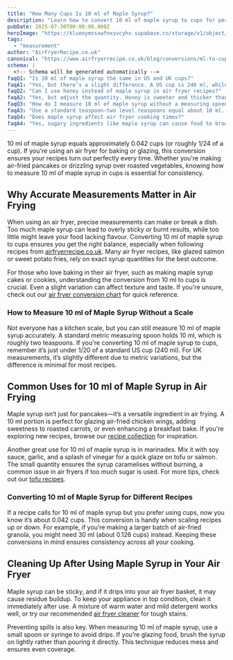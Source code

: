 ```yaml
---
title: "How Many Cups Is 10 ml of Maple Syrup?"
description: "Learn how to convert 10 ml of maple syrup to cups for perfect baking and air frying. Get accurate measurements in seconds!"
pubDate: 2025-07-30T00:00:00.000Z
heroImage: "https://klueoymssxwfnxsvcyhv.supabase.co/storage/v1/object/public/Shmucket/how-many-cups-is-10-ml-of-maple-syrup.webp"
tags:
  - "measurement"
author: "AirFryerRecipe.co.uk"
canonical: "https://www.airfryerrecipe.co.uk/blog/conversions/ml-to-cups/how-many-cups-is-10-ml-of-maple-syrup"
schema: |
  <!-- Schema will be generated automatically -->
faqQ1: "Is 10 ml of maple syrup the same in US and UK cups?"
faqA1: "Yes, but there’s a slight difference. A US cup is 240 ml, while a UK cup is 250 ml. For 10 ml of maple syrup, the conversion is roughly 0.042 cups in the US and 0.04 cups in the UK. The variance is minimal for most recipes, so either measurement works."
faqQ2: "Can I use honey instead of maple syrup in air fryer recipes?"
faqA2: "Yes, but adjust the quantity. Honey is sweeter and thicker than maple syrup, so use about 8 ml instead of 10 ml for the same sweetness level. Always monitor cooking times, as honey may caramelise faster in an air fryer."
faqQ3: "How do I measure 10 ml of maple syrup without a measuring spoon?"
faqA3: "Use a standard teaspoon—two level teaspoons equal about 10 ml. Alternatively, a medicine syringe or small shot glass with ml markings can work. For precision, investing in a set of metric spoons is best."
faqQ4: "Does maple syrup affect air fryer cooking times?"
faqA4: "Yes, sugary ingredients like maple syrup can cause food to brown or burn faster. If using 10 ml in a glaze or marinade, reduce the cooking temperature by 5-10°C and check frequently. This prevents overcooking while still achieving a delicious caramelised finish."
---
```

<p>10 ml of maple syrup equals approximately 0.042 cups (or roughly 1/24 of a cup). If you're using an air fryer for baking or glazing, this conversion ensures your recipes turn out perfectly every time. Whether you're making air-fried pancakes or drizzling syrup over roasted vegetables, knowing how to measure 10 ml of maple syrup in cups is essential for consistency.</p>  

<h2>Why Accurate Measurements Matter in Air Frying</h2>  
<p>When using an air fryer, precise measurements can make or break a dish. Too much maple syrup can lead to overly sticky or burnt results, while too little might leave your food lacking flavour. Converting 10 ml of maple syrup to cups ensures you get the right balance, especially when following recipes from <a href=https://www.airfryerrecipe.co.uk>airfryerrecipe.co.uk</a>. Many air fryer recipes, like glazed salmon or sweet potato fries, rely on exact syrup quantities for the best outcome.</p>  

<p>For those who love baking in their air fryer, such as making maple syrup cakes or cookies, understanding the conversion from 10 ml to cups is crucial. Even a slight variation can affect texture and taste. If you're unsure, check out our <a href=https://www.airfryerrecipe.co.uk/air-fryer-conversion-chart>air fryer conversion chart</a> for quick reference.</p>  

<h3>How to Measure 10 ml of Maple Syrup Without a Scale</h3>  
<p>Not everyone has a kitchen scale, but you can still measure 10 ml of maple syrup accurately. A standard metric measuring spoon holds 10 ml, which is roughly two teaspoons. If you're converting 10 ml of maple syrup to cups, remember it’s just under 1/20 of a standard US cup (240 ml). For UK measurements, it’s slightly different due to metric variations, but the difference is minimal for most recipes.</p>  

<h2>Common Uses for 10 ml of Maple Syrup in Air Frying</h2>  
<p>Maple syrup isn’t just for pancakes—it’s a versatile ingredient in air frying. A 10 ml portion is perfect for glazing air-fried chicken wings, adding sweetness to roasted carrots, or even enhancing a breakfast bake. If you're exploring new recipes, browse our <a href=https://www.airfryerrecipe.co.uk/recipes>recipe collection</a> for inspiration.</p>  

<p>Another great use for 10 ml of maple syrup is in marinades. Mix it with soy sauce, garlic, and a splash of vinegar for a quick glaze on tofu or salmon. The small quantity ensures the syrup caramelises without burning, a common issue in air fryers if too much sugar is used. For more tips, check out our <a href=https://www.airfryerrecipe.co.uk/recipe-category/tofu>tofu recipes</a>.</p>  

<h3>Converting 10 ml of Maple Syrup for Different Recipes</h3>  
<p>If a recipe calls for 10 ml of maple syrup but you prefer using cups, now you know it’s about 0.042 cups. This conversion is handy when scaling recipes up or down. For example, if you’re making a larger batch of air-fried granola, you might need 30 ml (about 0.126 cups) instead. Keeping these conversions in mind ensures consistency across all your cooking.</p>  

<h2>Cleaning Up After Using Maple Syrup in Your Air Fryer</h2>  
<p>Maple syrup can be sticky, and if it drips into your air fryer basket, it may cause residue buildup. To keep your appliance in top condition, clean it immediately after use. A mixture of warm water and mild detergent works well, or try our recommended <a href=https://www.airfryerrecipe.co.uk/air-fryer-cleaner>air fryer cleaner</a> for tough stains.</p>  

<p>Preventing spills is also key. When measuring 10 ml of maple syrup, use a small spoon or syringe to avoid drips. If you’re glazing food, brush the syrup on lightly rather than pouring it directly. This technique reduces mess and ensures even coverage.</p>
